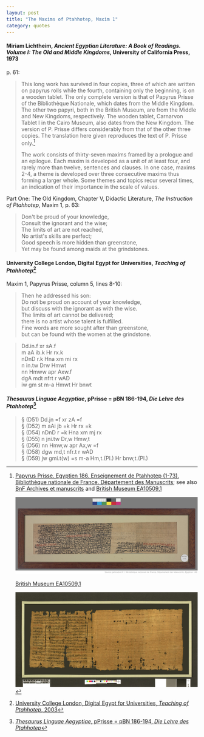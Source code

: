 ```yaml
---
layout: post
title: "The Maxims of Ptahhotep, Maxim 1"
category: quotes
---
```


#### Miriam Lichtheim, *Ancient Egyptian Literature: A Book of Readings. Volume I: The Old and Middle Kingdoms*, University of California Press, 1973

p. 61:

> This long work has survived in four copies, three of which are written on papyrus rolls while the fourth, containing only the beginning, is on a wooden tablet. The only complete version is that of Papyrus Prisse of the Bibliothèque Nationale, which dates from the Middle Kingdom. The other two papyri, both in the British Museum, are from the Middle and New Kingdoms, respectively. The wooden tablet, Carnarvon Tablet I in the Cairo Museum, also dates from the New Kingdom. The version of P. Prisse differs considerably from that of the other three copies. The translation here given reproduces the text of P. Prisse only.[^1]
>
> The work consists of thirty-seven maxims framed by a prologue and an epilogue. Each maxim is developed as a unit of at least four, and rarely more than twelve, sentences and clauses. In one case, maxims 2-4, a theme is developed over three consecutive maxims thus forming a larger whole. Some themes and topics recur several times, an indication of their importance in the scale of values.

[^1]: [Papyrus Prisse. Egyptien 186. Enseignement de Ptahhotep (1-73). Bibliothèque nationale de France. Département des Manuscrits](https://gallica.bnf.fr/ark:/12148/btv1b8304609v); see also [BnF Archives et manuscrits](https://archivesetmanuscrits.bnf.fr/ark:/12148/cc12921q) and [British Museum EA10509,1](https://www.britishmuseum.org/collection/object/Y_EA10509-1)

    [![Papyrus Prisse. Egyptien 186. Enseignement de Ptahhotep (1-73)](/assets/images/Papyrus_Prisse_Egyptien_186.png)](https://gallica.bnf.fr/ark:/12148/btv1b8304609v)
    
    [British Museum EA10509,1](https://www.britishmuseum.org/collection/object/Y_EA10509-1)
    
    [![British Museum EA10509,1](/assets/images/537587001.png)](https://www.britishmuseum.org/collection/object/Y_EA10509-1)
    
Part One: The Old Kingdom, Chapter V, Didactic Literature, *The Instruction of Ptahhotep*, Maxim 1, p. 63:

> Don't be proud of your knowledge,  
> Consult the ignorant and the wise;  
> The limits of art are not reached,  
> No artist's skills are perfect;  
> Good speech is more hidden than greenstone,  
> Yet may be found among maids at the grindstones.

#### University College London, Digital Egypt for Universities, *Teaching of Ptahhotep*[^2]

Maxim 1, Papyrus Prisse, column 5, lines 8-10:

> Then he addressed his son:  
> Do not be proud on account of your knowledge,  
> but discuss with the ignorant as with the wise.  
> The limits of art cannot be delivered;  
> there is no artist whose talent is fulfilled.  
> Fine words are more sought after than greenstone,  
> but can be found with the women at the grindstone.

> Dd.in.f xr sA.f  
> m aA ib.k Hr rx.k  
> nDnD r.k Hna xm mi rx  
> n in.tw Drw Hmwt  
> nn Hmww apr Axw.f  
> dgA mdt nfrt r wAD  
> iw gm st m-a Hmwt Hr bnwt

[^2]: [University College London, Digital Egypt for Universities, *Teaching of Ptahhotep*, 2003](https://www.ucl.ac.uk/museums-static/digitalegypt/literature/ptahhotep.html)

#### *Thesaurus Linguae Aegyptiae*, pPrisse = pBN 186-194, *Die Lehre des Ptahhotep*[^3]

> § (D51) Dd.jn =f xr zA =f  
> § (D52) m aAi jb =k Hr rx =k  
> § (D54) nDnD r =k Hna xm mj rx  
> § (D55) n jni.tw Dr,w Hmw,t  
> § (D56) nn Hmw,w apr Ax,w =f  
> § (D58) dgw md,t nfr.t r wAD  
> § (D59) jw gmi.t(w) =s m-a Hm,t.(Pl.) Hr bnw,t.(Pl.)

[^3]: [*Thesaurus Linguae Aegyptiae*, pPrisse = pBN 186-194, *Die Lehre des Ptahhotep*](http://aaew2.bbaw.de/tla/index.html)

[^4]: [Projet Rosette](http://projetrosette.info/page.php?Id=799&TextId=174&langue=FR)

[^5]: [Hieroglyphen.net, Papyrus Prisse, Kolumne 5](http://www.hieroglyphen.net/andere/Ptahhotep/html/papyrus_prisse.html)